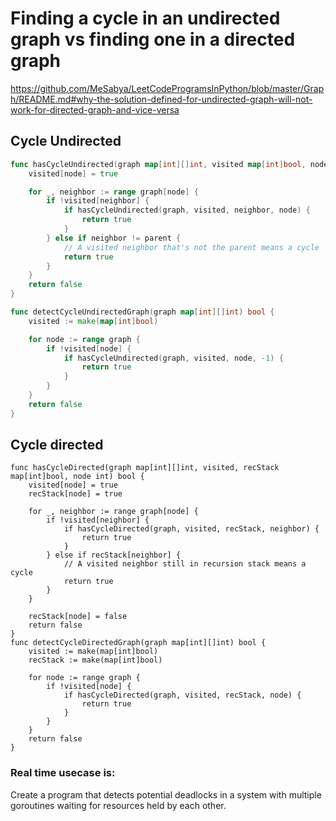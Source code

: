 # Finding a cycle in an undirected graph vs finding one in a directed graph

https://github.com/MeSabya/LeetCodeProgramsInPython/blob/master/Graph/README.md#why-the-solution-defined-for-undirected-graph-will-not-work-for-directed-graph-and-vice-versa

## Cycle Undirected
```go
func hasCycleUndirected(graph map[int][]int, visited map[int]bool, node, parent int) bool {
    visited[node] = true

    for _, neighbor := range graph[node] {
        if !visited[neighbor] {
            if hasCycleUndirected(graph, visited, neighbor, node) {
                return true
            }
        } else if neighbor != parent {
            // A visited neighbor that's not the parent means a cycle
            return true
        }
    }
    return false
}

func detectCycleUndirectedGraph(graph map[int][]int) bool {
    visited := make(map[int]bool)

    for node := range graph {
        if !visited[node] {
            if hasCycleUndirected(graph, visited, node, -1) {
                return true
            }
        }
    }
    return false
}
```
## Cycle directed

```golang
func hasCycleDirected(graph map[int][]int, visited, recStack map[int]bool, node int) bool {
    visited[node] = true
    recStack[node] = true

    for _, neighbor := range graph[node] {
        if !visited[neighbor] {
            if hasCycleDirected(graph, visited, recStack, neighbor) {
                return true
            }
        } else if recStack[neighbor] {
            // A visited neighbor still in recursion stack means a cycle
            return true
        }
    }

    recStack[node] = false
    return false
}
func detectCycleDirectedGraph(graph map[int][]int) bool {
    visited := make(map[int]bool)
    recStack := make(map[int]bool)

    for node := range graph {
        if !visited[node] {
            if hasCycleDirected(graph, visited, recStack, node) {
                return true
            }
        }
    }
    return false
}
```
### Real time usecase is:

Create a program that detects potential deadlocks in a system with multiple goroutines waiting for resources held by each other.


